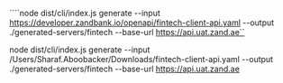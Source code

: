 ````node dist/cli/index.js generate --input https://developer.zandbank.io/openapi/fintech-client-api.yaml --output ./generated-servers/fintech --base-url https://api.uat.zand.ae``

node dist/cli/index.js generate --input /Users/Sharaf.Aboobacker/Downloads/fintech-client-api.yaml --output ./generated-servers/fintech --base-url https://api.uat.zand.ae